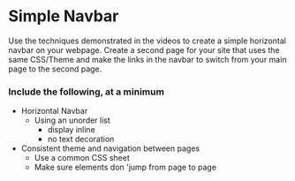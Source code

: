 # Simple Navbar
Use the techniques demonstrated in the videos to create a simple horizontal navbar
on your webpage. Create a second page for your site that uses the same CSS/Theme and
make the links in the navbar to switch from your main page to the second page.


### Include the following, at a minimum
- Horizontal Navbar
  - Using an unorder list
    - display inline
    - no text decoration
- Consistent theme and navigation between pages
  - Use a common CSS sheet
  - Make sure elements don 'jump from page to page
